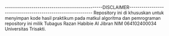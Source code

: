 ------------------------------------------------DISCLAIMER------------------------------------------------------------
Repository ini di khususkan untuk menyimpan kode hasil praktikum pada matkul algoritma dan pemrograman 
repository ini milik Tubagus Razan Habibie Al Jibran NIM 064102400034 Universitas Trisakti.
